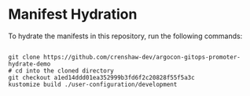 
# Manifest Hydration

To hydrate the manifests in this repository, run the following commands:

```shell

git clone https://github.com/crenshaw-dev/argocon-gitops-promoter-hydrate-demo
# cd into the cloned directory
git checkout a1ed14ddd01ea352999b3fd6f2c20828f55f5a3c
kustomize build ./user-configuration/development
```